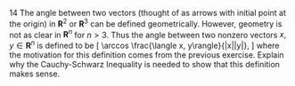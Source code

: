 14 The angle between two vectors (thought of as arrows with initial point at the origin) in $\mathbf{R}^{2}$ or $\mathbf{R}^{3}$ can be defined geometrically. However, geometry is not as clear in $\mathbf{R}^{n}$ for $n>3$. Thus the angle between two nonzero vectors $x, y \in \mathbf{R}^{n}$ is defined to be
\[
\arccos \frac{\langle x, y\rangle}{\|x\|\|y\|},
\]
where the motivation for this definition comes from the previous exercise. Explain why the Cauchy-Schwarz Inequality is needed to show that this definition makes sense.
